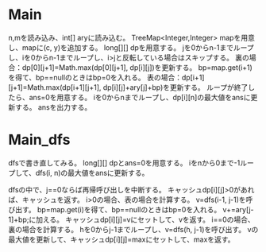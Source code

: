 # Main
n,mを読み込み、int[] aryに読み込む。
TreeMap<Integer,Integer> mapを用意し、mapに(c, y)を追加する。
long[][] dpを用意する。
jを0からn-1までループし、iを0からn-1までループし、i>jと反転している場合はスキップする。
裏の場合：dp[0][j+1]=Math.max(dp[0][j+1], dp[i][j])を更新する。
bp=map.get(i+1)を得て、bp==nullのときはbp=0を入れる。
表の場合：dp[i+1][j+1]=Math.max(dp[i+1][j+1], dp[i][j]+ary[j]+bp)を更新する。
ループが終了したら、ans=0を用意する。
iを0からnまでループし、dp[i][n]の最大値をansに更新する。
ansを出力する。

# Main\_dfs
dfsで書き直してみる。
long[][] dpとans=0を用意する。
iをnから0まで-1ループして、dfs(i, n)の最大値をansに更新する。

dfsの中で、j==0ならば再帰呼び出しを中断する。
キャッシュdp[i][j]>0があれば、キャッシュを返す。
i>0の場合、表の場合を計算する。
v=dfs(i-1, j-1)を呼び出す。
bp=map.get(i)を得て、bp==nullのときはbp=0を入れる。
v+=ary[j-1]+bp;に加える。
キャッシュdp[i][j]=vにセットして、vを返す。
i==0の場合、裏の場合を計算する。
hを0からj-1までループし、v=dfs(h, j-1)を呼び出す。
vの最大値を更新して、キャッシュdp[i][j]=maxにセットして、maxを返す。

